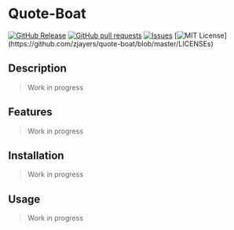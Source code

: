 # Quote-Boat
[![GitHub Release](https://img.shields.io/github/release/zjayers/quote-boat.svg?style=flat)]()
[![GitHub pull requests](https://img.shields.io/github/issues-pr/zjayers/quote-boat.svg?style=flat)]()
[![Issues](https://img.shields.io/github/issues-raw/zjayers/quote-boat.svg?maxAge=25000)](https://github.com/zjayers/quote-boat/issues)
[![MIT License](https://img.shields.io/apm/l/atomic-ui.svg?)](https://github.com/zjayers/quote-boat/blob/master/LICENSEs)

## Description

> Work in progress

## Features

> Work in progress

## Installation

> Work in progress

## Usage

> Work in progress